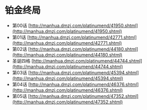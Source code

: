 # 铂金终局 #
* 第00话  [http://manhua.dmzj.com/platinumend/41950.shtml](http://manhua.dmzj.com/platinumend/41950.shtml)
* 第01话  [http://manhua.dmzj.com/platinumend/42771.shtml](http://manhua.dmzj.com/platinumend/42771.shtml)
* 第02话  [http://manhua.dmzj.com/platinumend/44180.shtml](http://manhua.dmzj.com/platinumend/44180.shtml)
* 圣诞四格  [http://manhua.dmzj.com/platinumend/44744.shtml](http://manhua.dmzj.com/platinumend/44744.shtml)
* 第03话  [http://manhua.dmzj.com/platinumend/45394.shtml](http://manhua.dmzj.com/platinumend/45394.shtml)
* 第04话  [http://manhua.dmzj.com/platinumend/46376.shtml](http://manhua.dmzj.com/platinumend/46376.shtml)
* 第05话  [http://manhua.dmzj.com/platinumend/47352.shtml](http://manhua.dmzj.com/platinumend/47352.shtml)
